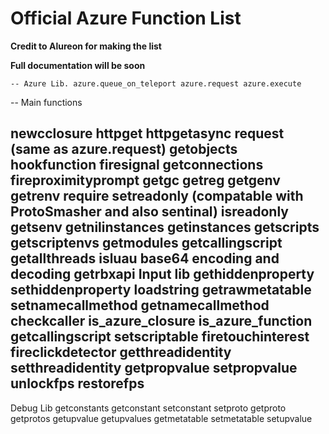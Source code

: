 # Official Azure Function List


**Credit to Alureon for making the list**

**Full documentation will be soon**




`-- Azure Lib.
azure.queue_on_teleport
azure.request
azure.execute`


-- Main functions

newcclosure
httpget
httpgetasync
request (same as azure.request)
getobjects
hookfunction
firesignal
getconnections
fireproximityprompt
getgc
getreg
getgenv
getrenv
require
setreadonly (compatable with ProtoSmasher and also sentinal)
isreadonly
getsenv
getnilinstances
getinstances
getscripts
getscriptenvs
getmodules
getcallingscript
getallthreads
isluau
base64 encoding and decoding
getrbxapi
Input lib
gethiddenproperty
sethiddenproperty
loadstring
getrawmetatable
setnamecallmethod
getnamecallmethod
checkcaller
is_azure_closure
is_azure_function
getcallingscript
setscriptable
firetouchinterest
fireclickdetector
getthreadidentity
setthreadidentity
getpropvalue
setpropvalue
unlockfps
restorefps
---

Debug Lib
getconstants
getconstant
setconstant
setproto
getproto
getprotos
getupvalue
getupvalues
getmetatable
setmetatable
setupvalue


